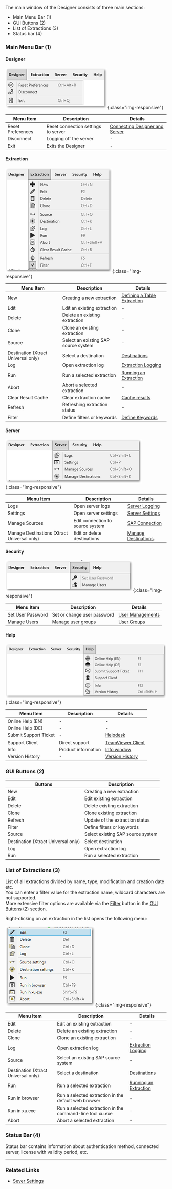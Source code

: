 
The main window of the Designer consists of three main sections:
- Main Menu Bar (1)
- GUI Buttons (2)
- List of Extractions (3)
- Status bar (4)

### Main Menu Bar (1)

#### Designer

![menueleiste_designer](/img/content/xu/menueleiste_designer.png){:class="img-responsive"}

Menu Item |Description | Details
------------ | ------------ | -------------
Reset Preferences  | Reset connection settings to server | [Connecting Designer and Server](../getting-started/connect-designer-with-server)
Disconnect | Logging off the server | -
Exit | Exits the Designer | -

#### Extraction

![menueleiste_extraction](/img/content/xu/menueleiste_extraction.png){:class="img-responsive"}

Menu Item | Description | Details
------------ | ------------ | -------------
New  | Creating a new extraction | [Defining a Table Extraction](../getting-started/define-a-table-extraction)
Edit | Edit an existing extraction | -
Delete | Delete an existing extraction | -
Clone | Clone an existing extraction | -
Source | Select an existing SAP source system | -
Destination (Xtract Universal only)| Select a destination | [Destinations](https://help.theobald-software.com/en/xtract-universal/destinations)
Log | Open extraction log | [Extraction Logging](../logging/logging-access-via-designer#extraction-logs)
Run  | Run a selected extraction | [Running an Extraction](../getting-started/run-an-extraction)
Abort | Abort a selected extraction | -
Clear Result Cache | Clear extraction cache | [Cache results](../getting-started/general-settings#misc-tab)
Refresh | Refreshing extraction status | -
Filter | Define filters or keywords |  [Define Keywords](../getting-started/general-settings#misc-tab)

#### Server

![menueleiste_server](/img/content/xu/menueleiste_server.png){:class="img-responsive"}

Menu Item | Description | Details
------------ | ------------ | -------------
Logs  | Open server logs | [Server Logging](../logging/logging-access-via-designer#server-logs-run)
Settings | Open server settings | [Server Settings](../server/server-settings)
Manage Sources | Edit connection to source system | [SAP Connection](../introduction/sap-connection)
Manage Destinations (Xtract Universal only) | Edit or delete destinations | [Manage Destinations](https://help.theobald-software.com/en/xtract-universal/xu-destinations/managing-destinations).

#### Security

![menueleiste_security](/img/content/xu/menueleiste_security.png){:class="img-responsive"}

Menu Item | Description  | Details
------------ | ------------ | -------------
Set User Password  | Set or change user password  | [User Managements](../security/user-management#user)
Manage Users | Manage user groups | [User Groups](../security/user-management#user-groups)

#### Help

![menueleiste_help](/img/content/xu/menueleiste_help.png){:class="img-responsive"}

Menu Item | Description | Details
------------ | ------------ | -------------
Online Help (EN) | <!-----> - <!-----> | <!-----> - <!-----> 
Online Help (DE) | - | -
Submit Support Ticket | - | [Helpdesk](https://support.theobald-software.com/helpdesk/User/Register)
Support Client | Direct support | [TeamViewer Client](https://get.teamviewer.com/theobaldsoftware)
Info | Product information | [Info window](../introduction/license#about-xtract-universal---info-window)
Version History | - | [Version History](https://kb.theobald-software.com/version-history)

### GUI Buttons (2)

Buttons | Description 
------------ | ------------ 
New | Creating a new extraction 
Edit |  Edit existing extraction |
Delete |  Delete existing extraction  |
Clone |  Clone existing extraction  |
Refresh | Update of the extraction status  |
Filter |  Define filters or keywords |
Source|  Select existing SAP source system  |
Destination (Xtract Universal only) | Select destination  |
Log | Open extraction log  |
Run  | Run a selected extraction  | 


### List of Extractions (3)
List of all extractions divided by name, type, modification and creation date etc. <br>
You can enter a filter value for the extraction name, wildcard characters are not supported. <br> 
More extensive filter options are available via the [Filter](../advanced-techniques/regular-expressions) button in the [GUI Buttons (2)](./designer-overview#gui-buttons-2) section. 

Right-clicking on an extraction in the list opens the following menu:

![menu_list_of_extractions](/img/content/xu/menu_list_of_extractions.png){:class="img-responsive"}

Menu Item | Description | Details
------------ | ------------ | -------------
Edit | Edit an existing extraction | -
Delete | Delete an existing extraction | -
Clone | Clone an existing extraction | -
Log | Open extraction log | [Extraction Logging](../logging/logging-access-via-designer#extraction-logs)
Source | Select an existing SAP source system | -
Destination (Xtract Universal only)| Select a destination | [Destinations](https://help.theobald-software.com/en/xtract-universal/destinations)
Run  | Run a selected extraction | [Running an Extraction](../getting-started/run-an-extraction)
Run in browser | Run a selected extraction in the default web browser | - 
Run in xu.exe | Run a selected extraction in the command-line tool xu.exe | - 
Abort | Abort a selected extraction | -

### Status Bar (4)
Status bar contains information about authentication method, connected server, license with validity period, etc.


*****
### Related Links
- [Sever Settings](../server)



